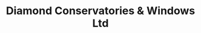 ---
title: "Diamond Conservatories & Windows Ltd"
url: /kettering/diamond-conservatories-and-windows-ltd/
shop: glaziery
---